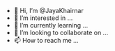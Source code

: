 - 👋 Hi, I’m @JayaKhairnar
- 👀 I’m interested in ...
- 🌱 I’m currently learning ...
- 💞️ I’m looking to collaborate on ...
- 📫 How to reach me ...

<!---
JayaKhairnar/JayaKhairnar is a ✨ special ✨ repository because its `README.md` (this file) appears on your GitHub profile.
You can click the Preview link to take a look at your changes.
--->
